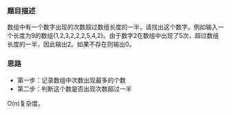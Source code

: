 ### 题目描述

数组中有一个数字出现的次数超过数组长度的一半，请找出这个数字。例如输入一个长度为9的数组{1,2,3,2,2,2,5,4,2}。由于数字2在数组中出现了5次，超过数组长度的一半，因此输出2。如果不存在则输出0。


### 思路

- 第一步：记录数组中次数出现最多的个数
- 第二步：判断这个数是否出现次数超过一半

O(n)复杂度。